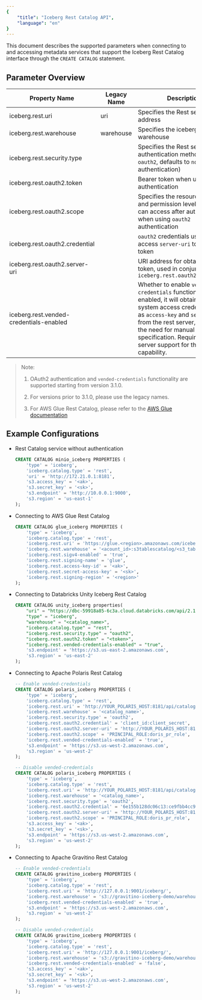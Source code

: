 ```yaml
---
{
    "title": "Iceberg Rest Catalog API",
    "language": "en"
}
---
```


This document describes the supported parameters when connecting to and accessing metadata services that support the Iceberg Rest Catalog interface through the `CREATE CATALOG` statement.

## Parameter Overview

| Property Name | Legacy Name | Description | Default Value | Required |
| --- | --- | --- | --- | --- | 
| iceberg.rest.uri | uri | Specifies the Rest service address | - | Yes |
| iceberg.rest.warehouse | warehouse | Specifies the iceberg warehouse | - | Yes |
| iceberg.rest.security.type | | Specifies the Rest service authentication method, supports `oauth2`, defaults to `none` (no authentication) | `none` | No |
| iceberg.rest.oauth2.token | | Bearer token when using `oauth2` authentication | - | No |
| iceberg.rest.oauth2.scope | | Specifies the resource scope and permission level that users can access after authorization when using `oauth2` authentication | - | No |
| iceberg.rest.oauth2.credential | | `oauth2` credentials used to access `server-uri` to obtain token | - | No |
| iceberg.rest.oauth2.server-uri | | URI address for obtaining `oauth2` token, used in conjunction with `iceberg.rest.oauth2.credential` | - | No |
| iceberg.rest.vended-credentials-enabled | | Whether to enable `vended-credentials` functionality. When enabled, it will obtain storage system access credentials such as `access-key` and `secret-key` from the rest server, eliminating the need for manual specification. Requires rest server support for this capability. | `false` | No |

> Note:
>
> 1. OAuth2 authentication and `vended-credentials` functionality are supported starting from version 3.1.0.
>
> 2. For versions prior to 3.1.0, please use the legacy names.
>
> 3. For AWS Glue Rest Catalog, please refer to the [AWS Glue documentation](./aws-glue.md)

## Example Configurations

- Rest Catalog service without authentication

    ```sql
    CREATE CATALOG minio_iceberg PROPERTIES (
        'type' = 'iceberg',
        'iceberg.catalog.type' = 'rest',
        'uri' = 'http://172.21.0.1:8181',
        's3.access_key' = '<ak>',
        's3.secret_key' = '<sk>',
        's3.endpoint' = 'http://10.0.0.1:9000',
        's3.region' = 'us-east-1'
    );
    ```

- Connecting to AWS Glue Rest Catalog

    ```sql
    CREATE CATALOG glue_iceberg PROPERTIES (
        'type' = 'iceberg',
        'iceberg.catalog.type' = 'rest',
        'iceberg.rest.uri' = 'https://glue.<region>.amazonaws.com/iceberg',
        'iceberg.rest.warehouse' = '<acount_id>:s3tablescatalog/<s3_table_bucket_name>',
        'iceberg.rest.sigv4-enabled' = 'true',
        'iceberg.rest.signing-name' = 'glue',
        'iceberg.rest.access-key-id' = '<ak>',
        'iceberg.rest.secret-access-key' = '<sk>',
        'iceberg.rest.signing-region' = '<region>'
    );
    ```

- Connecting to Databricks Unity Iceberg Rest Catalog

    ```sql
    CREATE CATALOG unity_iceberg properties(
        "uri" = "https://dbc-59918a85-6c3a.cloud.databricks.com/api/2.1/unity-catalog/iceberg-rest/",
        "type" = "iceberg",
        "warehouse" = "<catalog_name>",
        "iceberg.catalog.type" = "rest",
        "iceberg.rest.security.type" = "oauth2",
        "iceberg.rest.oauth2.token" = "<token>",
        "iceberg.rest.vended-credentials-enabled" = "true",
        's3.endpoint' = 'https://s3.us-east-2.amazonaws.com',
        's3.region' = 'us-east-2'
    );
    ```

- Connecting to Apache Polaris Rest Catalog

    ```sql
    -- Enable vended-credentials
    CREATE CATALOG polaris_iceberg PROPERTIES (
        'type' = 'iceberg',
        'iceberg.catalog.type' = 'rest',
        'iceberg.rest.uri' = 'http://YOUR_POLARIS_HOST:8181/api/catalog',
        'iceberg.rest.warehouse' = '<catalog_name>',
        'iceberg.rest.security.type' = 'oauth2',
        'iceberg.rest.oauth2.credential' = 'client_id:client_secret',
        'iceberg.rest.oauth2.server-uri' = 'http://YOUR_POLARIS_HOST:8181/api/catalog/v1/oauth/tokens',
        'iceberg.rest.oauth2.scope' = 'PRINCIPAL_ROLE:doris_pr_role',
        'iceberg.rest.vended-credentials-enabled' = 'true',
        's3.endpoint' = 'https://s3.us-west-2.amazonaws.com',
        's3.region' = 'us-west-2'
    );

    -- Disable vended-credentials
    CREATE CATALOG polaris_iceberg PROPERTIES (
        'type' = 'iceberg',
        'iceberg.catalog.type' = 'rest',
        'iceberg.rest.uri' = 'http://YOUR_POLARIS_HOST:8181/api/catalog',
        'iceberg.rest.warehouse' = '<catalog_name>',
        'iceberg.rest.security.type' = 'oauth2',
        'iceberg.rest.oauth2.credential' = '6e155b128dc06c13:ce9fbb4cc91c43ff2955f2c6545239d7',
        'iceberg.rest.oauth2.server-uri' = 'http://YOUR_POLARIS_HOST:8181/api/catalog/v1/oauth/tokens',
        'iceberg.rest.oauth2.scope' = 'PRINCIPAL_ROLE:doris_pr_role',
        's3.access_key' = '<ak>',
        's3.secret_key' = '<sk>',
        's3.endpoint' = 'https://s3.us-west-2.amazonaws.com',
        's3.region' = 'us-west-2'
    );
    ```

- Connecting to Apache Gravitino Rest Catalog

    ```sql
    -- Enable vended-credentials
    CREATE CATALOG gravitino_iceberg PROPERTIES (
        'type' = 'iceberg',
        'iceberg.catalog.type' = 'rest',
        'iceberg.rest.uri' = 'http://127.0.0.1:9001/iceberg/',
        'iceberg.rest.warehouse' = 's3://gravitino-iceberg-demo/warehouse',
        'iceberg.rest.vended-credentials-enabled' = 'true',
        's3.endpoint' = 'https://s3.us-west-2.amazonaws.com',
        's3.region' = 'us-west-2'
    );

    -- Disable vended-credentials
    CREATE CATALOG gravitino_iceberg PROPERTIES (
        'type' = 'iceberg',
        'iceberg.catalog.type' = 'rest',
        'iceberg.rest.uri' = 'http://127.0.0.1:9001/iceberg/',
        'iceberg.rest.warehouse' = 's3://gravitino-iceberg-demo/warehouse',
        'iceberg.rest.vended-credentials-enabled' = 'false',
        's3.access_key' = '<ak>',
        's3.secret_key' = '<sk>',
        's3.endpoint' = 'https://s3.us-west-2.amazonaws.com',
        's3.region' = 'us-west-2'
    );
    ```
